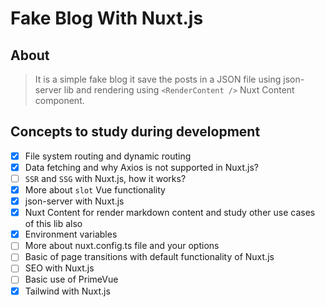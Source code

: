 # Fake Blog With Nuxt.js

## About

> It is a simple fake blog it save the posts in a JSON file using json-server lib and rendering using `<RenderContent />` Nuxt Content component.

## Concepts to study during development

- [x] File system routing and dynamic routing
- [x] Data fetching and why Axios is not supported in Nuxt.js?
- [ ] `SSR` and `SSG` with Nuxt.js, how it works?
- [x] More about `slot` Vue functionality
- [x] json-server with Nuxt.js
- [x] Nuxt Content for render markdown content and study other use cases of this lib also
- [x] Environment variables
- [ ] More about nuxt.config.ts file and your options
- [ ] Basic of page transitions with default functionality of Nuxt.js
- [ ] SEO with Nuxt.js
- [ ] Basic use of PrimeVue
- [x] Tailwind with Nuxt.js